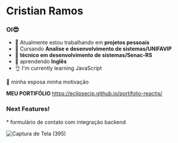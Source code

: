 # Cristian Ramos 
### OI😎



- 🔭 Atualmente estou trabalhando em **projetos pessoais**
- 🌱 Cursando **Analise e desenvolvimento de sistemas/UNIFAVIP**
- 🌱 **técnico em desenvolvimento de sistemas/Senac-RS**
- 🌱 aprendendo **Inglês**
- 👌 I'm currently learning JavaScript 

💏 minha esposa minha motivação

**MEU PORTIFÓLIO** https://eclipsecjp.github.io/portifolio-reactjs/

<h3>Next Features!</h3>
* formulário de contato com integração backend 

![Captura de Tela (395)](https://user-images.githubusercontent.com/58758617/201529923-5e70b306-0dfa-4e72-8085-dcda01c3348a.png)





 

